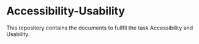 # Accessibility-Usability
This repository contains the documents to fullfil the task Accessibility and Usability.
